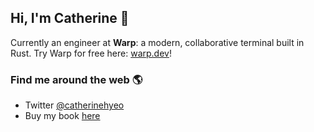 ## Hi, I'm Catherine 👋

Currently an engineer at **Warp**: a modern, collaborative terminal built in Rust. Try Warp for free here: [warp.dev](https://www.warp.dev)!

### Find me around the web 🌎
- Twitter [@catherinehyeo](https://twitter.com/catherinehyeo)
- Buy my book [here](https://catherinehyeo.com/creator)


<!--
**catyeo18/catyeo18** is a ✨ _special_ ✨ repository because its `README.md` (this file) appears on your GitHub profile.

Here are some ideas to get you started:

- 🔭 I’m currently working on ...
- 🌱 I’m currently learning ...
- 👯 I’m looking to collaborate on ...
- 🤔 I’m looking for help with ...
- 💬 Ask me about ...
- 📫 How to reach me: ...
- 😄 Pronouns: ...
- ⚡ Fun fact: ...
-->
